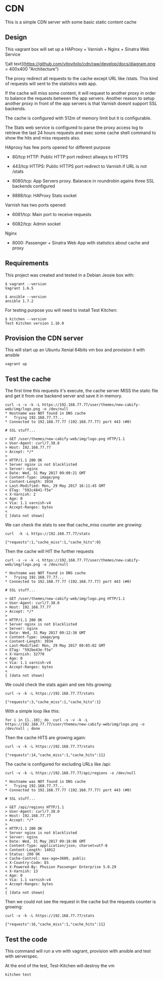 # CDN 

This is a simple CDN server with some basic static content cache

## Design

This vagrant box will set up a HAProxy + Varnish + Nginx + Sinatra Web Service

![alt text](https://github.com/vitovitolo/cdn/raw/develop/docs/diagram.png = 400x400 "Architecture")

The proxy redirect all requests to the cache except URL like /stats. This kind of requests will sent to the statistics web app. 

If the cache will miss some content, it will request to another proxy in order to balance the requests between the app servers. Another reason to setup another proxy in front of the app servers is that Varnish doesnt support SSL backends.

The cache is configured with 512m of memory limit but it is configurable.

The Stats web service is configured to parse the proxy access log to retrieve the last 24 hours requests and exec some cache shell command to show the hits and miss requests also.


HAproxy has few ports opened for different purpose

- 80/tcp HTTP: Public HTTP port redirect allways to HTTPS

- 443/tcp HTTPS: Public HTTPS port redirect to Varnish if URL is not /stats

- 8080/tcp: App Servers proxy. Balanace in roundrobin agains three SSL backends configured

- 8888/tcp: HAProxy Stats socket

Varnish has two ports opened:

- 6081/tcp: Main port to receive requests

- 6082/tcp: Admin socket

Nginx 

- 8000: Passenger + Sinatra Web App with statistics about cache and proxy


## Requirements

This project was created and tested in a Debian Jessie box with:

```
$ vagrant --version
Vagrant 1.6.5

$ ansible --version
ansible 1.7.2
```

For testing purpose you will need to install Test Kitchen:

```
$ kitchen --version
Test Kitchen version 1.16.0
```

## Provision the CDN server

This will start up an Ubuntu Xenial 64bits vm box and provision it with ansible

```
vagrant up
```

## Test the cache


The first time this requests it's execute, the cache server MISS the static file and get it from one backend server and save it in memory.

```
curl -s -v -k -L https://192.168.77.77/user/themes/new-cabify-web/img/logo.png -o /dev/null
* Hostname was NOT found in DNS cache
*   Trying 192.168.77.77...
* Connected to 192.168.77.77 (192.168.77.77) port 443 (#0)

# SSL stuff...

> GET /user/themes/new-cabify-web/img/logo.png HTTP/1.1
> User-Agent: curl/7.38.0
> Host: 192.168.77.77
> Accept: */*
> 
< HTTP/1.1 200 OK
* Server nginx is not blacklisted
< Server: nginx
< Date: Wed, 31 May 2017 09:09:21 GMT
< Content-Type: image/png
< Content-Length: 3934
< Last-Modified: Mon, 29 May 2017 16:11:45 GMT
< ETag: "592c4841-f5e"
< X-Varnish: 2
< Age: 0
< Via: 1.1 varnish-v4
< Accept-Ranges: bytes
< 
{ [data not shown]
```

We can check the stats to see that cache_miss counter are growing:

```
curl  -k -L https://192.168.77.77/stats

{"requests":1,"cache_miss":1,"cache_hits":0}
```
 
Then the cache will HIT the further requests
```
curl -s -v -k -L https://192.168.77.77/user/themes/new-cabify-web/img/logo.png -o /dev/null

* Hostname was NOT found in DNS cache
*   Trying 192.168.77.77...
* Connected to 192.168.77.77 (192.168.77.77) port 443 (#0)

# SSL stuff...

> GET /user/themes/new-cabify-web/img/logo.png HTTP/1.1
> User-Agent: curl/7.38.0
> Host: 192.168.77.77
> Accept: */*
> 
< HTTP/1.1 200 OK
* Server nginx is not blacklisted
< Server: nginx
< Date: Wed, 31 May 2017 09:12:38 GMT
< Content-Type: image/png
< Content-Length: 3934
< Last-Modified: Mon, 29 May 2017 09:05:02 GMT
< ETag: "592be43e-f5e"
< X-Varnish: 32770
< Age: 0
< Via: 1.1 varnish-v4
< Accept-Ranges: bytes
< 
{ [data not shown]
```

We could check the stats again and see hits growing:
```
curl -v -k -L https://192.168.77.77/stats

{"requests":3,"cache_miss":1,"cache_hits":1}
```

With a simple loop like this:
```
for i in {1..10}; do  curl -s -v -k -L https://192.168.77.77/user/themes/new-cabify-web/img/logo.png -o /dev/null ; done
```

Then the cache HITS are growing again:
``` 
curl -v -k -L https://192.168.77.77/stats

{"requests":14,"cache_miss":1,"cache_hits":11}
```

The cache is configured for excluding URLs like /api:
```
curl -v -k -L https://192.168.77.77/api/regions -o /dev/null

* Hostname was NOT found in DNS cache
*   Trying 192.168.77.77...
* Connected to 192.168.77.77 (192.168.77.77) port 443 (#0)

# SSL stuff...

> GET /api/regions HTTP/1.1
> User-Agent: curl/7.38.0
> Host: 192.168.77.77
> Accept: */*
> 
< HTTP/1.1 200 OK
* Server nginx is not blacklisted
< Server: nginx
< Date: Wed, 31 May 2017 09:18:06 GMT
< Content-Type: application/json; charset=utf-8
< Content-Length: 14012
< Status: 200 OK
< Cache-Control: max-age=3600, public
< X-Country-Code: ES
< X-Powered-By: Phusion Passenger Enterprise 5.0.29
< X-Varnish: 13
< Age: 0
< Via: 1.1 varnish-v4
< Accept-Ranges: bytes
< 
{ [data not shown]
```

Then we could not see the request in the cache but the requests counter is growing:
```
curl -v -k -L https://192.168.77.77/stats

{"requests":16,"cache_miss":1,"cache_hits":11}
```

## Test the code

This command will run a vm with vagrant, provision with ansible and test with serverspec.

At the end of the test, Test-Kitchen will destroy the vm

```
kitchen test
```


